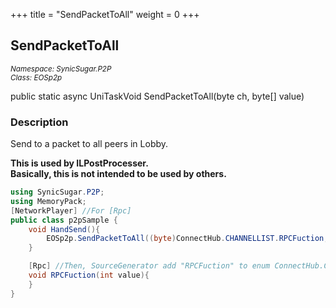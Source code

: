 +++
title = "SendPacketToAll"
weight = 0
+++
## SendPacketToAll
<small>*Namespace: SynicSugar.P2P* <br>
*Class: EOSp2p* </small>

public static async UniTaskVoid SendPacketToAll(byte ch, byte[] value)


### Description
Send to a packet to all peers in Lobby.

**This is used by ILPostProcesser.**<br>
**Basically, this is not intended to be used by others.**<br>


```cs
using SynicSugar.P2P;
using MemoryPack;
[NetworkPlayer] //For [Rpc]
public class p2pSample {
    void HandSend(){
        EOSp2p.SendPacketToAll((byte)ConnectHub.CHANNELLIST.RPCFuction, MemoryPack.MemoryPackSerializer.Serialize(3)).Forget();
    }

    [Rpc] //Then, SourceGenerator add "RPCFuction" to enum ConnectHub.CHANNELLIST.
    void RPCFuction(int value){
    }
}
```